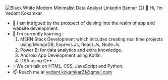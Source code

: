 ![Black   White Modern Minimalist Data Analyst LinkedIn Banner (2)](https://github.com/user-attachments/assets/d7b351cd-467a-4d76-b23d-11e4ecdff185)
👋 Hi, I’m Vedant Kokamkar
- 👀 I am intrigued by the prospect of delving into the realm of app and website development.
- 🌱 I’m currently learning :
  1. MERN Stack Development which inlcudes creating real
  time projects using MongoDB, Express.Js, React.Js, Node.Js.
  2. Power BI for data analytics and extra knowledge.
  3. Android App Development using Kotlin.
  4. DSA using C++
- ✨We can talk on HTML, CSS, JavaScript and Python.
- 📫 Reach me at vedant.kokamkar21@gmail.com


<!---
vedantkokamkar/vedantkokamkar is a ✨ special ✨ repository because its `README.md` (this file) appears on your GitHub profile.
You can click the Preview link to take a look at your changes.
--->
